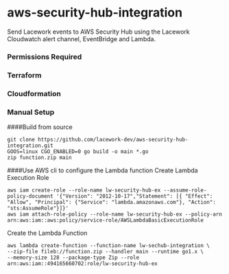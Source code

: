 # aws-security-hub-integration
Send Lacework events to AWS Security Hub using the 
Lacework Cloudwatch alert channel, EventBridge and Lambda. 

### Permissions Required


### Terraform

### Cloudformation


### Manual Setup
####Build from source
```
git clone https://github.com/lacework-dev/aws-security-hub-integration.git
GOOS=linux CGO_ENABLED=0 go build -o main *.go
zip function.zip main
```

####Use AWS cli to configure the Lambda function
Create Lambda Execution Role
```
aws iam create-role --role-name lw-security-hub-ex --assume-role-policy-document '{"Version": "2012-10-17","Statement": [{ "Effect": "Allow", "Principal": {"Service": "lambda.amazonaws.com"}, "Action": "sts:AssumeRole"}]}'
aws iam attach-role-policy --role-name lw-security-hub-ex --policy-arn arn:aws:iam::aws:policy/service-role/AWSLambdaBasicExecutionRole
```
Create the Lambda Function
```
aws lambda create-function --function-name lw-sechub-integration \
--zip-file fileb://function.zip --handler main --runtime go1.x \
--memory-size 128 --package-type Zip --role arn:aws:iam::494165660702:role/lw-security-hub-ex
```
